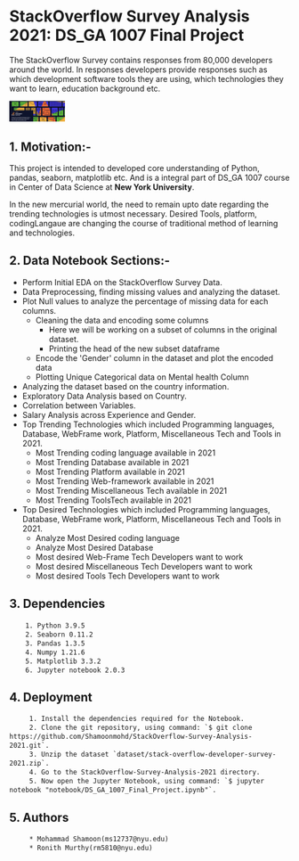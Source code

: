 # StackOverflow Survey Analysis 2021: DS_GA 1007 Final Project

The StackOverflow Survey contains responses from 80,000 developers around the world. In responses developers provide responses such as which development software tools they are using, which technologies they want to learn, education background etc.  



<img
  src="https://github.com/Shamoonmohd/StackOverflow-Survey-Analysis-2021/blob/main/Images/stackOverflow%20cover.png"
  alt="Alt text"
  title="Optional title"
  style="display: inline-block; margin: 0 auto; max-width: 100px">
  
  
  ## 1. Motivation:-
  This project is intended to developed core understanding of Python, pandas, seaborn, matplotlib etc. And is a integral part of DS_GA 1007 course in     Center of Data Science at **New York University**.
  
  In the new mercurial world, the need to remain upto date regarding the trending technologies is utmost necessary. Desired Tools, platform, codingLangaue   are changing the course of traditional method of learning and technologies.
  
  ## 2. Data Notebook Sections:-
  * Perform Initial EDA on the StackOverflow Survey Data.
  * Data Preprocessing, finding missing values and analyzing the dataset.
  * Plot Null values to analyze the percentage of missing data for each columns.
    * Cleaning the data and encoding some columns
      * Here we will be working on a subset of columns in the original dataset.
      * Printing the head of the new subset dataframe
    * Encode the 'Gender' column in the dataset and plot the encoded data
    * Plotting Unique Categorical data on Mental health Column
   * Analyzing the dataset based on the country information.
   * Exploratory Data Analysis based on Country.
   * Correlation between Variables.
   * Salary Analysis across Experience and Gender.
   * Top Trending Technologies which included Programming languages, Database, WebFrame work, Platform, Miscellaneous Tech and Tools in 2021.
      * Most Trending coding language available in 2021
      * Most Trending Database available in 2021
      * Most Trending Platform available in 2021
      * Most Trending Web-framework available in 2021
      * Most Trending Miscellaneous Tech available in 2021
      * Most Trending ToolsTech available in 2021
   * Top Desired Technologies which included Programming languages, Database, WebFrame work, Platform, Miscellaneous Tech and Tools in 2021.
      * Analyze Most Desired coding language
      * Analyze Most Desired Database
      * Most desired Web-Frame Tech Developers want to work
      * Most desired Miscellaneous Tech Developers want to work
      * Most desired Tools Tech Developers want to work
  
  ## 3. Dependencies
        1. Python 3.9.5
        2. Seaborn 0.11.2
        3. Pandas 1.3.5
        4. Numpy 1.21.6
        5. Matplotlib 3.3.2
        6. Jupyter notebook 2.0.3
   ## 4. Deployment
         1. Install the dependencies required for the Notebook.
         2. Clone the git repository, using command: `$ git clone https://github.com/Shamoonmohd/StackOverflow-Survey-Analysis-2021.git`.
         3. Unzip the dataset `dataset/stack-overflow-developer-survey-2021.zip`.
         4. Go to the StackOverflow-Survey-Analysis-2021 directory.
         5. Now open the Jupyter Notebook, using command: `$ jupyter notebook "notebook/DS_GA_1007_Final_Project.ipynb"`.
         
   ## 5. Authors
         * Mohammad Shamoon(ms12737@nyu.edu)
         * Ronith Murthy(rm5810@nyu.edu)

